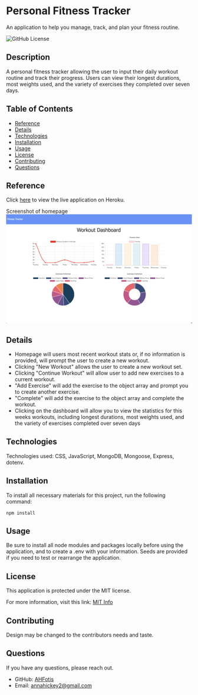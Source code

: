 # Personal Fitness Tracker
An application to help you manage, track, and plan your fitness routine.

![GitHub License](https://img.shields.io/badge/License-MIT-blue.svg)

## Description

A personal fitness tracker allowing the user to input their daily workout routine and track their progress. Users can view their longest durations, most weights used, and the variety of exercises they completed over seven days.

## Table of Contents

* [Reference](#reference)
* [Details](#details)
* [Technologies](#technologies)
* [Installation](#installation)
* [Usage](#usage)
* [License](#license)
* [Contributing](#contributing)
* [Questions](#questions)
  
## Reference

Click [here](https://personal-fitnesss-tracker.herokuapp.com/?id=6075e370ebdd9600154845ac) to view the live application on Heroku.

Screenshot of homepage
  ![State Page](Reference/fitness.png)


## Details
  * Homepage will users most recent workout stats or, if no information is provided, will prompt the user to create a new workout.
  * Clicking "New Workout" allows the user to create a new workout set.
  * Clicking "Continue Workout" will allow user to add new exercises to a current workout.
  * "Add Exercise" will add the exercise to the object array and prompt you to create another exercise.
  * "Complete" will add the exercise to the object array and complete the workout.
  * Clicking on the dashboard will allow you to view the statistics for this weeks workouts, including longest durations, most weights used, and the variety of exercises completed over seven days
  
## Technologies
Technologies used: CSS, JavaScript, MongoDB, Mongoose, Express, dotenv.

## Installation

To install all necessary materials for this project, run the following command:

```
npm install
```

## Usage

Be sure to install all node modules and packages locally before using the application, and to create a .env with your information. Seeds are provided if you need to test or rearrange the application.

## License

This application is protected under the MIT license.

For more information, visit this link: [MIT Info](https://opensource.org/licenses/MIT)

## Contributing
Design may be changed to the contributors needs and taste.

## Questions

If you have any questions, please reach out.
* GitHub: [AHFotis](https://github.com/AHFotis)
* Email: annahickey2@gmail.com